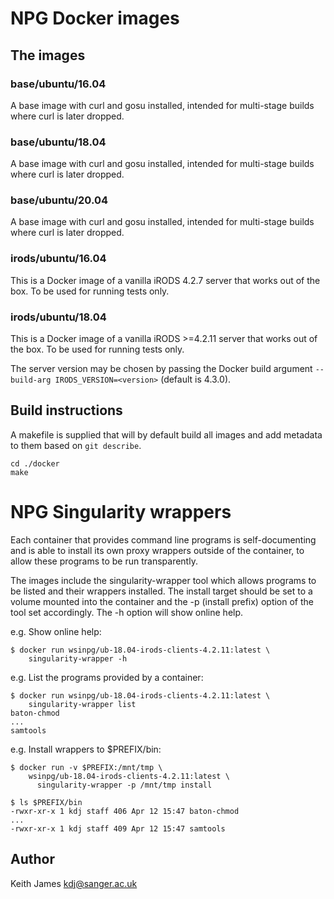 # NPG Docker images

## The images ##

### base/ubuntu/16.04 ###

A base image with curl and gosu installed, intended for multi-stage
builds where curl is later dropped.

### base/ubuntu/18.04 ###

A base image with curl and gosu installed, intended for multi-stage
builds where curl is later dropped.

### base/ubuntu/20.04 ###

A base image with curl and gosu installed, intended for multi-stage
builds where curl is later dropped.

### irods/ubuntu/16.04 ###

This is a Docker image of a vanilla iRODS 4.2.7 server that works out
of the box. To be used for running tests only.

### irods/ubuntu/18.04 ###

This is a Docker image of a vanilla iRODS >=4.2.11 server that works
out of the box. To be used for running tests only.

The server version may be chosen by passing the Docker build argument
`--build-arg IRODS_VERSION=<version>` (default is 4.3.0).

## Build instructions ##

A makefile is supplied that will by default build all images and add
metadata to them based on `git describe`.

    cd ./docker
    make

# NPG Singularity wrappers

Each container that provides command line programs is self-documenting
and is able to install its own proxy wrappers outside of the container,
to allow these programs to be run transparently.

The images include the singularity-wrapper tool which allows programs to
be listed and their wrappers installed. The install target should be set
to a volume mounted into the container and the -p (install prefix) option
of the tool set accordingly. The -h option will show online help.

e.g. Show online help:

    $ docker run wsinpg/ub-18.04-irods-clients-4.2.11:latest \
        singularity-wrapper -h

e.g. List the programs provided by a container:

    $ docker run wsinpg/ub-18.04-irods-clients-4.2.11:latest \
        singularity-wrapper list
    baton-chmod
    ...
    samtools

e.g. Install wrappers to $PREFIX/bin:

    $ docker run -v $PREFIX:/mnt/tmp \
        wsinpg/ub-18.04-irods-clients-4.2.11:latest \
          singularity-wrapper -p /mnt/tmp install

    $ ls $PREFIX/bin
    -rwxr-xr-x 1 kdj staff 406 Apr 12 15:47 baton-chmod
    ...
    -rwxr-xr-x 1 kdj staff 409 Apr 12 15:47 samtools


## Author

Keith James kdj@sanger.ac.uk
